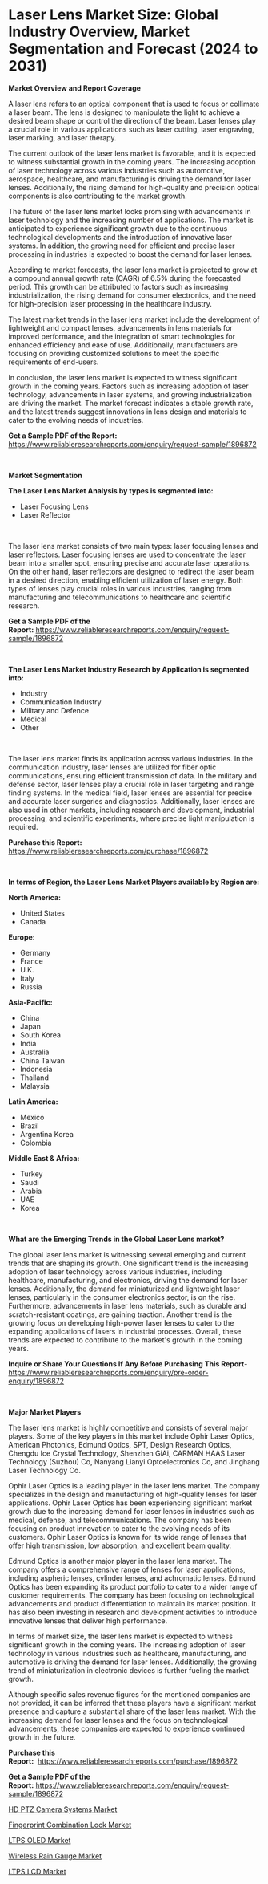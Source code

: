 <p><h1>Laser Lens Market Size: Global Industry Overview, Market Segmentation and Forecast (2024 to 2031)</h1></p><p><strong>Market Overview and Report Coverage</strong></p>
<p><p>A laser lens refers to an optical component that is used to focus or collimate a laser beam. The lens is designed to manipulate the light to achieve a desired beam shape or control the direction of the beam. Laser lenses play a crucial role in various applications such as laser cutting, laser engraving, laser marking, and laser therapy.</p><p>The current outlook of the laser lens market is favorable, and it is expected to witness substantial growth in the coming years. The increasing adoption of laser technology across various industries such as automotive, aerospace, healthcare, and manufacturing is driving the demand for laser lenses. Additionally, the rising demand for high-quality and precision optical components is also contributing to the market growth.</p><p>The future of the laser lens market looks promising with advancements in laser technology and the increasing number of applications. The market is anticipated to experience significant growth due to the continuous technological developments and the introduction of innovative laser systems. In addition, the growing need for efficient and precise laser processing in industries is expected to boost the demand for laser lenses.</p><p>According to market forecasts, the laser lens market is projected to grow at a compound annual growth rate (CAGR) of 6.5% during the forecasted period. This growth can be attributed to factors such as increasing industrialization, the rising demand for consumer electronics, and the need for high-precision laser processing in the healthcare industry.</p><p>The latest market trends in the laser lens market include the development of lightweight and compact lenses, advancements in lens materials for improved performance, and the integration of smart technologies for enhanced efficiency and ease of use. Additionally, manufacturers are focusing on providing customized solutions to meet the specific requirements of end-users.</p><p>In conclusion, the laser lens market is expected to witness significant growth in the coming years. Factors such as increasing adoption of laser technology, advancements in laser systems, and growing industrialization are driving the market. The market forecast indicates a stable growth rate, and the latest trends suggest innovations in lens design and materials to cater to the evolving needs of industries.</p></p>
<p><strong>Get a Sample PDF of the Report:</strong> <a href="https://www.reliableresearchreports.com/enquiry/request-sample/1896872">https://www.reliableresearchreports.com/enquiry/request-sample/1896872</a></p>
<p>&nbsp;</p>
<p><strong>Market Segmentation</strong></p>
<p><strong>The Laser Lens Market Analysis by types is segmented into:</strong></p>
<p><ul><li>Laser Focusing Lens</li><li>Laser Reflector</li></ul></p>
<p>&nbsp;</p>
<p><p>The laser lens market consists of two main types: laser focusing lenses and laser reflectors. Laser focusing lenses are used to concentrate the laser beam into a smaller spot, ensuring precise and accurate laser operations. On the other hand, laser reflectors are designed to redirect the laser beam in a desired direction, enabling efficient utilization of laser energy. Both types of lenses play crucial roles in various industries, ranging from manufacturing and telecommunications to healthcare and scientific research.</p></p>
<p><strong>Get a Sample PDF of the Report:</strong>&nbsp;<a href="https://www.reliableresearchreports.com/enquiry/request-sample/1896872">https://www.reliableresearchreports.com/enquiry/request-sample/1896872</a></p>
<p>&nbsp;</p>
<p><strong>The Laser Lens Market Industry Research by Application is segmented into:</strong></p>
<p><ul><li>Industry</li><li>Communication Industry</li><li>Military and Defence</li><li>Medical</li><li>Other</li></ul></p>
<p>&nbsp;</p>
<p><p>The laser lens market finds its application across various industries. In the communication industry, laser lenses are utilized for fiber optic communications, ensuring efficient transmission of data. In the military and defense sector, laser lenses play a crucial role in laser targeting and range finding systems. In the medical field, laser lenses are essential for precise and accurate laser surgeries and diagnostics. Additionally, laser lenses are also used in other markets, including research and development, industrial processing, and scientific experiments, where precise light manipulation is required.</p></p>
<p><strong>Purchase this Report:</strong>&nbsp; <a href="https://www.reliableresearchreports.com/purchase/1896872">https://www.reliableresearchreports.com/purchase/1896872</a></p>
<p>&nbsp;</p>
<p><strong>In terms of Region, the Laser Lens Market Players available by Region are:</strong></p>
<p>
    <p> <strong> North America: </strong>
        <ul>
            <li>United States</li>
            <li>Canada</li>
        </ul>
        </p> 
    <p> <strong> Europe: </strong>
        <ul>
            <li>Germany</li>
            <li>France</li>
            <li>U.K.</li>
            <li>Italy</li>
            <li>Russia</li>
        </ul>
        </p> 
    <p> <strong> Asia-Pacific: </strong>
        <ul>
            <li>China</li>
            <li>Japan</li>
            <li>South Korea</li>
            <li>India</li>
            <li>Australia</li>
            <li>China Taiwan</li>
            <li>Indonesia</li>
            <li>Thailand</li>
            <li>Malaysia</li>
        </ul>
        </p> 
    <p> <strong> Latin America: </strong>
        <ul>
            <li>Mexico</li>
            <li>Brazil</li>
            <li>Argentina Korea</li>
            <li>Colombia</li>
        </ul>
        </p> 
    <p> <strong> Middle East & Africa: </strong>
        <ul>
            <li>Turkey</li>
            <li>Saudi</li>
            <li>Arabia</li>
            <li>UAE</li>
            <li>Korea</li>
        </ul>
    </p>
    </p>
<p>&nbsp;</p>
<p><strong>What are the Emerging Trends in the Global Laser Lens market?</strong></p>
<p><p>The global laser lens market is witnessing several emerging and current trends that are shaping its growth. One significant trend is the increasing adoption of laser technology across various industries, including healthcare, manufacturing, and electronics, driving the demand for laser lenses. Additionally, the demand for miniaturized and lightweight laser lenses, particularly in the consumer electronics sector, is on the rise. Furthermore, advancements in laser lens materials, such as durable and scratch-resistant coatings, are gaining traction. Another trend is the growing focus on developing high-power laser lenses to cater to the expanding applications of lasers in industrial processes. Overall, these trends are expected to contribute to the market's growth in the coming years.</p></p>
<p><strong>Inquire or Share Your Questions If Any Before Purchasing This Report</strong>- <a href="https://www.reliableresearchreports.com/enquiry/pre-order-enquiry/1896872">https://www.reliableresearchreports.com/enquiry/pre-order-enquiry/1896872</a></p>
<p>&nbsp;</p>
<p><strong>Major Market Players</strong></p>
<p><p>The laser lens market is highly competitive and consists of several major players. Some of the key players in this market include Ophir Laser Optics, American Photonics, Edmund Optics, SPT, Design Research Optics, Chengdu Ice Crystal Technology, Shenzhen GiAi, CARMAN HAAS Laser Technology (Suzhou) Co, Nanyang Lianyi Optoelectronics Co, and Jinghang Laser Technology Co.</p><p>Ophir Laser Optics is a leading player in the laser lens market. The company specializes in the design and manufacturing of high-quality lenses for laser applications. Ophir Laser Optics has been experiencing significant market growth due to the increasing demand for laser lenses in industries such as medical, defense, and telecommunications. The company has been focusing on product innovation to cater to the evolving needs of its customers. Ophir Laser Optics is known for its wide range of lenses that offer high transmission, low absorption, and excellent beam quality.</p><p>Edmund Optics is another major player in the laser lens market. The company offers a comprehensive range of lenses for laser applications, including aspheric lenses, cylinder lenses, and achromatic lenses. Edmund Optics has been expanding its product portfolio to cater to a wider range of customer requirements. The company has been focusing on technological advancements and product differentiation to maintain its market position. It has also been investing in research and development activities to introduce innovative lenses that deliver high performance.</p><p>In terms of market size, the laser lens market is expected to witness significant growth in the coming years. The increasing adoption of laser technology in various industries such as healthcare, manufacturing, and automotive is driving the demand for laser lenses. Additionally, the growing trend of miniaturization in electronic devices is further fueling the market growth.</p><p>Although specific sales revenue figures for the mentioned companies are not provided, it can be inferred that these players have a significant market presence and capture a substantial share of the laser lens market. With the increasing demand for laser lenses and the focus on technological advancements, these companies are expected to experience continued growth in the future.</p></p>
<p><strong>Purchase this Report:</strong>&nbsp;&nbsp;<a href="https://www.reliableresearchreports.com/purchase/1896872">https://www.reliableresearchreports.com/purchase/1896872</a></p>
<p></p>
<p><strong>Get a Sample PDF of the Report:</strong>&nbsp;<a href="https://www.reliableresearchreports.com/enquiry/request-sample/1896872">https://www.reliableresearchreports.com/enquiry/request-sample/1896872</a></p>
<p><p><a href="https://github.com/mharielmesa/Market-Research-Report-List-1/blob/main/hd-ptz-camera-systems-market.md">HD PTZ Camera Systems Market</a></p><p><a href="https://github.com/juniordelafrance/Market-Research-Report-List-1/blob/main/fingerprint-combination-lock-market.md">Fingerprint Combination Lock Market</a></p><p><a href="https://github.com/yoshih12/Market-Research-Report-List-1/blob/main/ltps-oled-market.md">LTPS OLED Market</a></p><p><a href="https://github.com/guneycigdem35/Market-Research-Report-List-1/blob/main/wireless-rain-gauge-market.md">Wireless Rain Gauge Market</a></p><p><a href="https://github.com/irfadac/Market-Research-Report-List-1/blob/main/ltps-lcd-market.md">LTPS LCD Market</a></p></p>